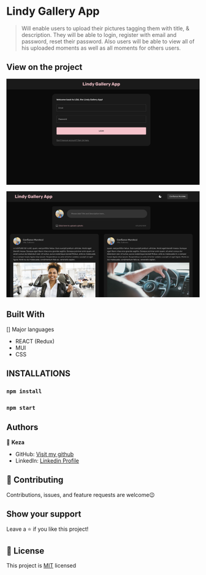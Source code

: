 # Lindy Gallery App
> Will enable users to upload their pictures tagging them with title, & description.
They will be able to login, register with email and password, reset their password. 
Also users will be able to view all of his uploaded moments as well as all moments for others users.

## View on the project

![Image Gallery App](./public/assets/login.png)


![Image Gallery App](./public/assets/dark.png)

## Built With

[] Major languages
- REACT (Redux)
- MUI
- CSS

## INSTALLATIONS

### `npm install`
### `npm start`


## Authors

👤 **Keza**

- GitHub: [Visit my github](https://github.com/keza681)
- LinkedIn: [Linkedin Profile](https://www.linkedin.com/in/linda-keza) 


## 🤝 Contributing

Contributions, issues, and feature requests are welcome😉


## Show your support

Leave a ⭐️ if you like this project!


## 📝 License

This project is [MIT](/LICENSE) licensed







